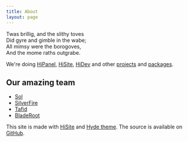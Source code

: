 ```yaml
---
title: About
layout: page
---
```


<p class="message">
Twas brillig, and the slithy toves<br>
Did gyre and gimble in the wabe;<br>
All mimsy were the borogoves,<br>
And the mome raths outgrabe.
</p>

We're doing [HiPanel], [HiSite], [HiDev] and other [projects] and [packages].

## Our amazing team

 * [Sol](https://github.com/hiqsol)
 * [SilverFire](https://github.com/SilverFire)
 * [Tafid](https://github.com/tafid)
 * [BladeRoot](https://github.com/bladeroot)

This site is made with [HiSite] and [Hyde theme].
The source is available on [GitHub](https://github.com/hiqdev/hiqdev.com-core).

[projects]:     /projects
[packages]:     /packages
[HiPanel]:      /projects/hipanel
[HiSite]:       /projects/hisite
[HiDev]:        /projects/hidev
[Hyde theme]:   /packages/yii2-theme-hyde
